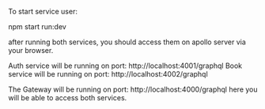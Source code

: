 To start service user:

npm start run:dev <name of the service>

after running both services, you should access them on apollo server via your browser.

Auth service will be running on port: http://localhost:4001/graphql
Book service will be running on port: http://localhost:4002/graphql

The Gateway will be running on port: http://localhost:4000/graphql here you will be able to access both services.